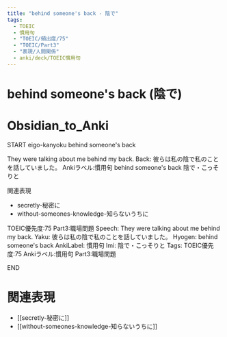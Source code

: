 ```yaml
---
title: "behind someone's back - 陰で"
tags:
  - TOEIC
  - 慣用句
  - "TOEIC/頻出度/75"
  - "TOEIC/Part3"
  - "表現/人間関係"
  - anki/deck/TOEIC慣用句
---
```


# behind someone's back (陰で)

# Obsidian_to_Anki
START
eigo-kanyoku
behind someone's back

They were talking about me behind my back.
Back:
彼らは私の陰で私のことを話していました。
Ankiラベル:慣用句
behind someone's back
陰で・こっそりと

関連表現
- secretly-秘密に
- without-someones-knowledge-知らないうちに

TOEIC優先度:75
Part3:職場問題
Speech: They were talking about me behind my back.
Yaku: 彼らは私の陰で私のことを話していました。
Hyogen: behind someone's back
AnkiLabel: 慣用句
Imi: 陰で・こっそりと
Tags: TOEIC優先度:75 Ankiラベル:慣用句 Part3:職場問題
<!--ID: 1751241922016-->
END

# 関連表現
- [[secretly-秘密に]]
- [[without-someones-knowledge-知らないうちに]]
